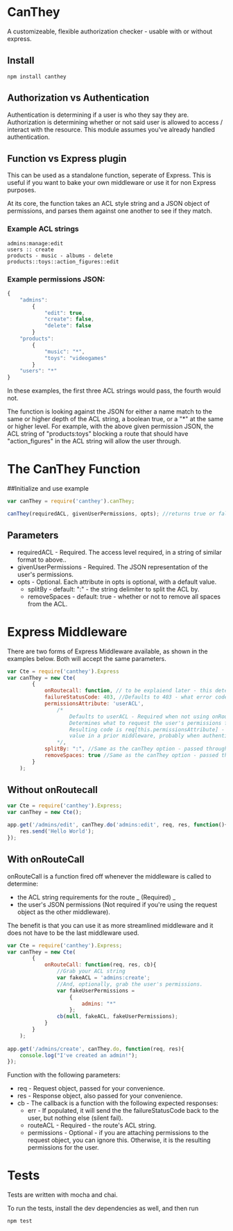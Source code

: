 # CanThey
A customizeable, flexible authorization checker - usable with or without express.

## Install
```
npm install canthey
```

## Authorization vs Authentication
Authentication is determining if a user is who they say they are. Authorization is determining whether or not said user is allowed to access / interact with the resource. This module assumes you've already handled authentication.

## Function vs Express plugin
This can be used as a standalone function, seperate of Express. This is useful if you want to bake your own middleware or use it for non Express purposes.

At its core, the function takes an ACL style string and a JSON object of permissions, and parses them against one another to see if they match.

### Example ACL strings
```
admins:manage:edit
users :: create
products - music - albums - delete
products::toys::action_figures::edit
```

### Example permissions JSON:
```js
{
	"admins": 
		{
			"edit": true,
			"create": false,
			"delete": false
		}
	"products":
		{
			"music": "*",
			"toys": "videogames"
		}
	"users": "*"
}
```

In these examples, the first three ACL strings would pass, the fourth would not.

The function is looking against the JSON for either a name match to the same or higher depth of the ACL string, a boolean true, or a "*" at the same or higher level. For example, with the above given permission JSON, the ACL string of "products:toys" blocking a route that should have "action_figures" in the ACL string will allow the user through.

# The CanThey Function

##Initialize and use example
```js
var canThey = require('canthey').canThey;

canThey(requiredACL, givenUserPermissions, opts); //returns true or false
```

## Parameters

* requiredACL - Required. The access level required, in a string of similar format to above..
* givenUserPermissions - Required. The JSON representation of the user's permissions.
* opts - Optional. Each attribute in opts is optional, with a default value.
  * splitBy - default: ":" - the string delimiter to split the ACL by.
  * removeSpaces - default: true - whether or not to remove all spaces from the ACL.

# Express Middleware
There are two forms of Express Middleware available, as shown in the examples below. Both will accept the same parameters.
```js
var Cte = require('canthey').Express
var canThey = new Cte(
		{
			onRoutecall: function, // to be explaiend later - this determines which middleware you're using
			failureStatusCode: 403, //Defaults to 403 - what error code to send if they are not allowed access.
			permissionsAttribute: 'userACL',
				/*
					Defaults to userACL - Required when not using onRouteCall.
					Determines what to request the user's permissions from in the request object.
					Resulting code is req[this.permissionsAttribute] - we expect you to assign the
					value in a prior middleware, probably when authenticating the user.
				*/,
			splitBy: ":", //Same as the canThey option - passed through.
			removeSpaces: true //Same as the canThey option - passed through.
		}
	);
```

## Without onRoutecall

```js
var Cte = require('canthey').Express;
var canThey = new Cte();

app.get('/admins/edit', canThey.do('admins:edit', req, res, function(){
	res.send('Hello World');
});
```

## With onRouteCall

onRouteCall is a function fired off whenever the middleware is called to determine:
* the ACL string requirements for the route _ (Required) _
* the user's JSON permissions (Not required if you're using the request object as the other middleware).

The benefit is that you can use it as more streamlined middleware and it does not have to be the last middleware used.

```js
var Cte = require('canthey').Express;
var canThey = new Cte(
		{
			onRouteCall: function(req, res, cb){
				//Grab your ACL string
				var fakeACL = 'admins:create';
				//And, optionally, grab the user's permissions.
				var fakeUserPermissions = 
					{
						admins: "*"
					};
				cb(null, fakeACL, fakeUserPermissions);
			}
		}
	);
	
app.get('/admins/create', canThey.do, function(req, res){
	console.log("I've created an admin!");
});
```

Function with the following parameters:
* req - Request object, passed for your convenience.
* res - Response object, also passed for your convenience.
* cb - The callback is a function with the following expected responses:
	* err - If populated, it will send the the failureStatusCode back to the user, but nothing else (silent fail).
	* routeACL - Required - the route's ACL string.
	* permissions - Optional - if you are attaching permissions to the request object, you can ignore this. Otherwise, it is the resulting permissions for the user.

# Tests
Tests are written with mocha and chai.

To run the tests, install the dev dependencies as well, and then run
```
npm test
```

